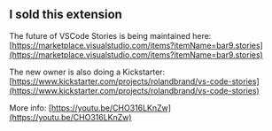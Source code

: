 ## I sold this extension

The future of VSCode Stories is being maintained here: [https://marketplace.visualstudio.com/items?itemName=bar9.stories](https://marketplace.visualstudio.com/items?itemName=bar9.stories)

The new owner is also doing a Kickstarter:
[https://www.kickstarter.com/projects/rolandbrand/vs-code-stories](https://www.kickstarter.com/projects/rolandbrand/vs-code-stories)

More info: [https://youtu.be/CHO316LKnZw](https://youtu.be/CHO316LKnZw)
